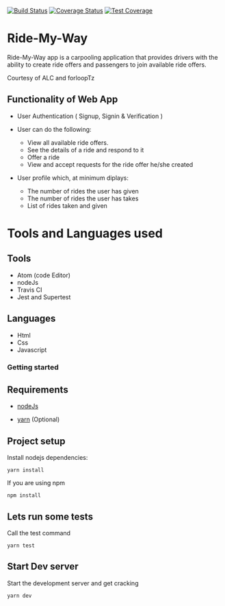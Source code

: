 [![Build Status](https://travis-ci.com/lupyana/Ride-My-Way.svg?branch=develop)](https://travis-ci.com/lupyana/Ride-My-Way) [![Coverage Status](https://coveralls.io/repos/github/lupyana/Ride-My-Way/badge.svg)](https://coveralls.io/github/lupyana/Ride-My-Way) [![Test Coverage](https://api.codeclimate.com/v1/badges/56db97bb29ce7468c20d/test_coverage)](https://codeclimate.com/github/lupyana/Ride-My-Way/test_coverage)

# Ride-My-Way

Ride-My-Way app is a carpooling application that provides drivers with the ability to create ride offers and passengers to join available ride offers.

Courtesy of ALC and forloopTz

## Functionality of Web App

- User Authentication ( Signup, Signin & Verification )
- User can do the following:

  - View all available ride offers.
  - See the details of a ride and respond to it
  - Offer a ride
  - View and accept requests for the ride offer he/she created

- User profile which, at minimum diplays:
  - The number of rides the user has given
  - The number of rides the user has takes
  - List of rides taken and given

# Tools and Languages used

## Tools

- Atom (code Editor)
- nodeJs
- Travis CI
- Jest and Supertest

## Languages

- Html
- Css
- Javascript

### Getting started

## Requirements

- [nodeJs](https://nodejs.org/en/download/)

- [yarn](https://yarnpkg.com/en/docs/install) (Optional)

## Project setup

Install nodejs dependencies:

```
yarn install
```

If you are using npm

```
npm install
```

## Lets run some tests

Call the test command

```
yarn test
```

## Start Dev server

Start the development server and get cracking

```
yarn dev
```
